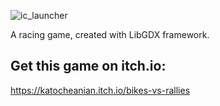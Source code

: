 ![ic_launcher](https://user-images.githubusercontent.com/54770777/116824175-867eda00-ab91-11eb-86e3-c51d1101d0d7.png)

A racing game, created with LibGDX framework.

Get this game on itch.io:
-------------------------
https://katocheanian.itch.io/bikes-vs-rallies
